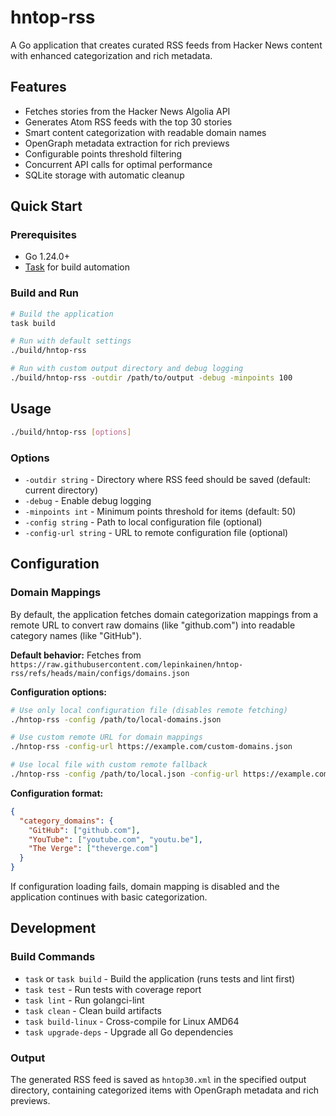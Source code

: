 # hntop-rss

A Go application that creates curated RSS feeds from Hacker News content with enhanced categorization and rich metadata.

## Features

- Fetches stories from the Hacker News Algolia API
- Generates Atom RSS feeds with the top 30 stories
- Smart content categorization with readable domain names
- OpenGraph metadata extraction for rich previews
- Configurable points threshold filtering
- Concurrent API calls for optimal performance
- SQLite storage with automatic cleanup

## Quick Start

### Prerequisites

- Go 1.24.0+
- [Task](https://taskfile.dev/) for build automation

### Build and Run

```bash
# Build the application
task build

# Run with default settings
./build/hntop-rss

# Run with custom output directory and debug logging
./build/hntop-rss -outdir /path/to/output -debug -minpoints 100
```

## Usage

```bash
./build/hntop-rss [options]
```

### Options

- `-outdir string` - Directory where RSS feed should be saved (default: current directory)
- `-debug` - Enable debug logging
- `-minpoints int` - Minimum points threshold for items (default: 50)
- `-config string` - Path to local configuration file (optional)
- `-config-url string` - URL to remote configuration file (optional)

## Configuration

### Domain Mappings

By default, the application fetches domain categorization mappings from a remote URL to convert raw domains (like "github.com") into readable category names (like "GitHub").

**Default behavior:** Fetches from `https://raw.githubusercontent.com/lepinkainen/hntop-rss/refs/heads/main/configs/domains.json`

**Configuration options:**

```bash
# Use only local configuration file (disables remote fetching)
./hntop-rss -config /path/to/local-domains.json

# Use custom remote URL for domain mappings
./hntop-rss -config-url https://example.com/custom-domains.json

# Use local file with custom remote fallback
./hntop-rss -config /path/to/local.json -config-url https://example.com/backup.json
```

**Configuration format:**
```json
{
  "category_domains": {
    "GitHub": ["github.com"],
    "YouTube": ["youtube.com", "youtu.be"],
    "The Verge": ["theverge.com"]
  }
}
```

If configuration loading fails, domain mapping is disabled and the application continues with basic categorization.

## Development

### Build Commands

- `task` or `task build` - Build the application (runs tests and lint first)
- `task test` - Run tests with coverage report
- `task lint` - Run golangci-lint
- `task clean` - Clean build artifacts
- `task build-linux` - Cross-compile for Linux AMD64
- `task upgrade-deps` - Upgrade all Go dependencies

### Output

The generated RSS feed is saved as `hntop30.xml` in the specified output directory, containing categorized items with OpenGraph metadata and rich previews.